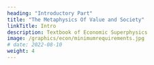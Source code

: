 ```yaml
---
heading: "Introductory Part"
title: "The Metaphysics Of Value and Society"
linkTitle: Intro
description: Textbook of Economic Superphysics
image: /graphics/econ/minimumrequirements.jpg
# date: 2022-08-10
weight: 4
---
```

